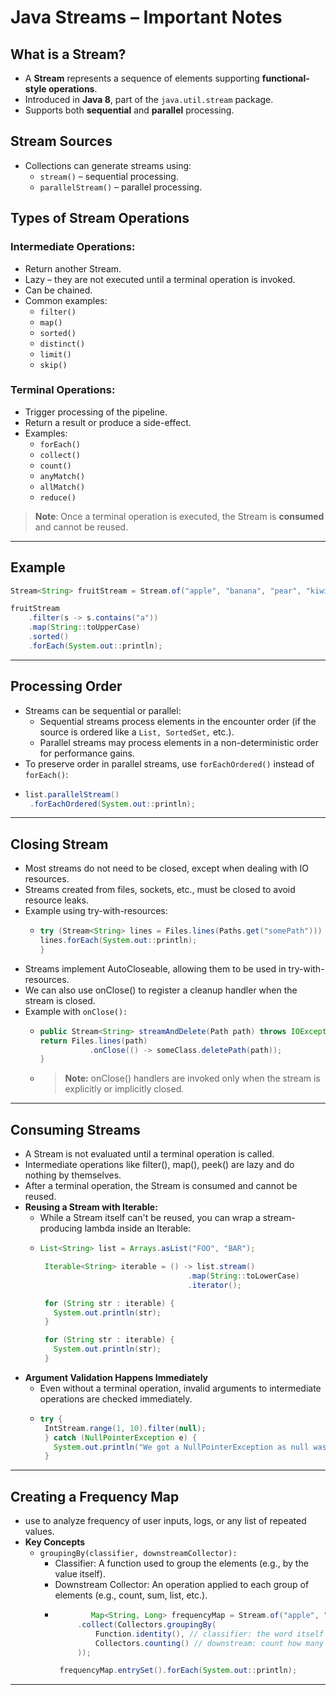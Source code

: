 # Java Streams – Important Notes

## What is a Stream?
- A **Stream** represents a sequence of elements supporting **functional-style operations**.
- Introduced in **Java 8**, part of the `java.util.stream` package.
- Supports both **sequential** and **parallel** processing.

## Stream Sources
- Collections can generate streams using:
  - `stream()` – sequential processing.
  - `parallelStream()` – parallel processing.

## Types of Stream Operations

### Intermediate Operations:
- Return another Stream.
- Lazy – they are not executed until a terminal operation is invoked.
- Can be chained.
- Common examples:
  - `filter()`
  - `map()`
  - `sorted()`
  - `distinct()`
  - `limit()`
  - `skip()`

### Terminal Operations:
- Trigger processing of the pipeline.
- Return a result or produce a side-effect.
- Examples:
  - `forEach()`
  - `collect()`
  - `count()`
  - `anyMatch()`
  - `allMatch()`
  - `reduce()`

> **Note**: Once a terminal operation is executed, the Stream is **consumed** and cannot be reused.

---

## Example

```java
Stream<String> fruitStream = Stream.of("apple", "banana", "pear", "kiwi", "orange");

fruitStream
    .filter(s -> s.contains("a"))
    .map(String::toUpperCase)
    .sorted()
    .forEach(System.out::println);
```
---

## Processing Order
 - Streams can be sequential or parallel:
   - Sequential streams process elements in the encounter order (if the source is ordered like a ```List, SortedSet,``` etc.).
   - Parallel streams may process elements in a non-deterministic order for performance gains.
 - To preserve order in parallel streams, use ```forEachOrdered()``` instead of ```forEach()```:
 - ```java
   list.parallelStream()
    .forEachOrdered(System.out::println);
   ```
--- 

## Closing Stream
 - Most streams do not need to be closed, except when dealing with IO resources.
 - Streams created from files, sockets, etc., must be closed to avoid resource leaks.
 - Example using try-with-resources:
   - ```java
     try (Stream<String> lines = Files.lines(Paths.get("somePath"))) {
     lines.forEach(System.out::println);
     }
     ```
 - Streams implement AutoCloseable, allowing them to be used in try-with-resources.
 - We can also use onClose() to register a cleanup handler when the stream is closed.
 - Example with ```onClose():```
   - ```java
     public Stream<String> streamAndDelete(Path path) throws IOException {
     return Files.lines(path)
                .onClose(() -> someClass.deletePath(path));
     }
     ```
   - > **Note:** onClose() handlers are invoked only when the stream is explicitly or implicitly closed.

---

## Consuming Streams
 - A Stream is not evaluated until a terminal operation is called.
 - Intermediate operations like filter(), map(), peek() are lazy and do nothing by themselves.
 - After a terminal operation, the Stream is consumed and cannot be reused.
 - **Reusing a Stream with Iterable:**
   - While a Stream itself can't be reused, you can wrap a stream-producing lambda inside an Iterable:
   - ```java
     List<String> list = Arrays.asList("FOO", "BAR");

      Iterable<String> iterable = () -> list.stream()
                                      .map(String::toLowerCase)
                                      .iterator();

      for (String str : iterable) {
        System.out.println(str);
      }

      for (String str : iterable) {
        System.out.println(str);
      }

     ```
  - **Argument Validation Happens Immediately**
    - Even without a terminal operation, invalid arguments to intermediate operations are checked immediately.
    -  ```java
       try {
        IntStream.range(1, 10).filter(null);
        } catch (NullPointerException e) {
          System.out.println("We got a NullPointerException as null was passed as an             argument to filter()");
        }

       ```
---

## Creating a Frequency Map
 - use to analyze frequency of user inputs, logs, or any list of repeated values.
 - **Key Concepts**
   - ```groupingBy(classifier, downstreamCollector):```
     - Classifier: A function used to group the elements (e.g., by the value itself).
     - Downstream Collector: An operation applied to each group of elements (e.g., count, sum, list, etc.).
     - ```java
               Map<String, Long> frequencyMap = Stream.of("apple", "orange", "banana", "apple")
            .collect(Collectors.groupingBy(
                Function.identity(), // classifier: the word itself
                Collectors.counting() // downstream: count how many times each appears
            ));

        frequencyMap.entrySet().forEach(System.out::println);
       ```
---

